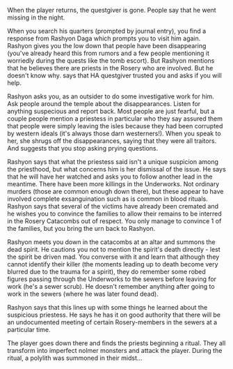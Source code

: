 When the player returns, the questgiver is gone. People say that he went missing in the night.

When you search his quarters (prompted by journal entry), you find a response from Rashyon Daga which prompts you to visit him again. Rashyon gives you the low down that people have been disappearing (you've already heard this from rumors and a few people mentioning it worriedly during the quests like the tomb escort). But Rashyon mentions that he believes there are priests in the Rosery who are involved. But he doesn't know why. says that HA questgiver trusted you and asks if you will help.

Rashyon asks you, as an outsider to do some investigative work for him. Ask people around the temple about the disappearances. Listen for anything suspecious and report back. Most people are just fearful, but a couple people mention a priestess in particular who they say assured them that people were simply leaving the isles because they had been corrupted by western ideals (it's always those darn westerners!). When you speak to her, she shrugs off the disappearances, saying that they were all traitors. And suggests that you stop asking prying questions.

Rashyon says that what the priestess said isn't a unique suspicion among the priesthood, but what concerns him is her dismissal of the issue. He says that he will have her watched and asks you to follow another lead in the meantime. There have been more killings in the Underworks. Not ordinary murders (those are common enough down there), but these appear to have involved complete exsanguination such as is common in blood rituals. Rashyon says that several of the victims have already been cremated and he wishes you to convince the families to allow their remains to be interred in the Rosery Catacombs out of respect. You only manage to convince 1 of the families, but you bring the urn back to Rashyon.

Rashyon meets you down in the catacombs at an altar and summons the dead spirit. He cautions you not to mention the spirit's death directly - lest the spirit be driven mad. You converse with it and learn that although they cannot identify their killer (the moments leading up to death become very blurred due to the trauma for a spirit), they do remember some robed figures passing through the Underworks to the sewers before leaving for work (he's a sewer scrub). He doesn't remember anything after going to work in the sewers (where he was later found dead).

Rashyon says that this lines up with some things he learned about the suspicious priestess. He says he has it on good authority that there will be an undocumented meeting of certain Rosery-members in the sewers at a particular time.

The player goes down there and finds the priests beginning a ritual. They all transform into imperfect nolmer monsters and attack the player. During the ritual, a polylith was summoned in their midst...